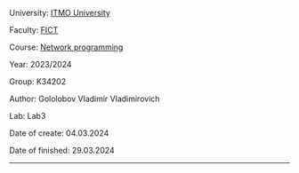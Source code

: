 University: [ITMO University](https://itmo.ru/ru/)

Faculty: [FICT](https://fict.itmo.ru)

Course: [Network programming](https://github.com/itmo-ict-faculty/network-programming)

Year: 2023/2024

Group: K34202

Author: Gololobov Vladimir Vladimirovich

Lab: Lab3

Date of create: 04.03.2024

Date of finished: 29.03.2024

---